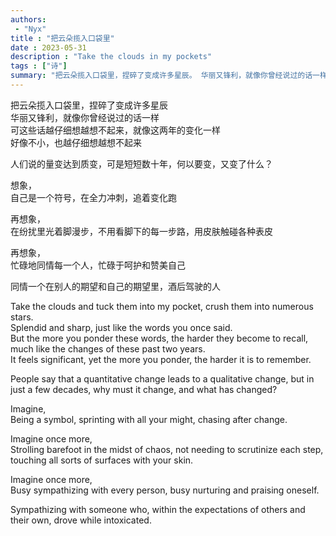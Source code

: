 ```yaml
---
authors:
 - "Nyx"
title : "把云朵揽入口袋里"
date : 2023-05-31
description : "Take the clouds in my pockets"
tags : ["诗"]
summary: "把云朵揽入口袋里，捏碎了变成许多星辰。 华丽又锋利，就像你曾经说过的话一样。 (Take the clouds and tuck them into my pocket, crush them into numerous stars. Splendid and sharp, just like the words you once said.)"
---
```


把云朵揽入口袋里，捏碎了变成许多星辰\
华丽又锋利，就像你曾经说过的话一样\
可这些话越仔细想越想不起来，就像这两年的变化一样\
好像不小，也越仔细想越想不起来

人们说的量变达到质变，可是短短数十年，何以要变，又变了什么？

想象，\
自己是一个符号，在全力冲刺，追着变化跑

再想象，\
在纷扰里光着脚漫步，不用看脚下的每一步路，用皮肤触碰各种表皮

再想象，\
忙碌地同情每一个人，忙碌于呵护和赞美自己

同情一个在别人的期望和自己的期望里，酒后驾驶的人

Take the clouds and tuck them into my pocket, crush them into numerous stars.\
Splendid and sharp, just like the words you once said.\
But the more you ponder these words, the harder they become to recall, much like the changes of these past two years.\
It feels significant, yet the more you ponder, the harder it is to remember.

People say that a quantitative change leads to a qualitative change, but in just a few decades, why must it change, and what has changed?

Imagine,\
Being a symbol, sprinting with all your might, chasing after change.

Imagine once more,\
Strolling barefoot in the midst of chaos, not needing to scrutinize each step, touching all sorts of surfaces with your skin.

Imagine once more,\
Busy sympathizing with every person, busy nurturing and praising oneself.

Sympathizing with someone who, within the expectations of others and their own, drove while intoxicated.